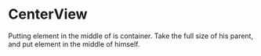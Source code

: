 # CenterView

Putting element in the middle of is container. Take the full size of his parent, and put element in the middle of himself.
